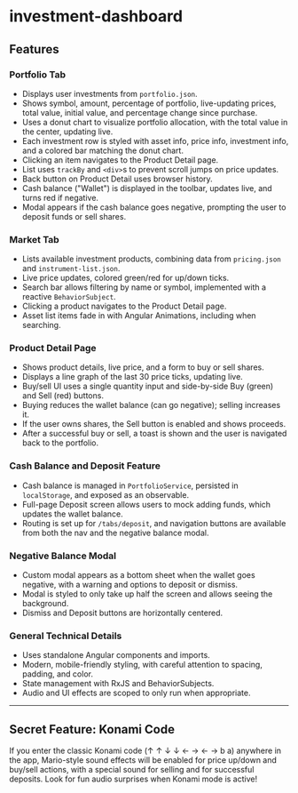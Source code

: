 # investment-dashboard

## Features

### Portfolio Tab
- Displays user investments from `portfolio.json`.
- Shows symbol, amount, percentage of portfolio, live-updating prices, total value, initial value, and percentage change since purchase.
- Uses a donut chart to visualize portfolio allocation, with the total value in the center, updating live.
- Each investment row is styled with asset info, price info, investment info, and a colored bar matching the donut chart.
- Clicking an item navigates to the Product Detail page.
- List uses `trackBy` and `<div>`s to prevent scroll jumps on price updates.
- Back button on Product Detail uses browser history.
- Cash balance ("Wallet") is displayed in the toolbar, updates live, and turns red if negative.
- Modal appears if the cash balance goes negative, prompting the user to deposit funds or sell shares.

### Market Tab
- Lists available investment products, combining data from `pricing.json` and `instrument-list.json`.
- Live price updates, colored green/red for up/down ticks.
- Search bar allows filtering by name or symbol, implemented with a reactive `BehaviorSubject`.
- Clicking a product navigates to the Product Detail page.
- Asset list items fade in with Angular Animations, including when searching.

### Product Detail Page
- Shows product details, live price, and a form to buy or sell shares.
- Displays a line graph of the last 30 price ticks, updating live.
- Buy/sell UI uses a single quantity input and side-by-side Buy (green) and Sell (red) buttons.
- Buying reduces the wallet balance (can go negative); selling increases it.
- If the user owns shares, the Sell button is enabled and shows proceeds.
- After a successful buy or sell, a toast is shown and the user is navigated back to the portfolio.

### Cash Balance and Deposit Feature
- Cash balance is managed in `PortfolioService`, persisted in `localStorage`, and exposed as an observable.
- Full-page Deposit screen allows users to mock adding funds, which updates the wallet balance.
- Routing is set up for `/tabs/deposit`, and navigation buttons are available from both the nav and the negative balance modal.

### Negative Balance Modal
- Custom modal appears as a bottom sheet when the wallet goes negative, with a warning and options to deposit or dismiss.
- Modal is styled to only take up half the screen and allows seeing the background.
- Dismiss and Deposit buttons are horizontally centered.

### General Technical Details
- Uses standalone Angular components and imports.
- Modern, mobile-friendly styling, with careful attention to spacing, padding, and color.
- State management with RxJS and BehaviorSubjects.
- Audio and UI effects are scoped to only run when appropriate.

---

## Secret Feature: Konami Code
If you enter the classic Konami code (↑ ↑ ↓ ↓ ← → ← → b a) anywhere in the app, Mario-style sound effects will be enabled for price up/down and buy/sell actions, with a special sound for selling and for successful deposits. Look for fun audio surprises when Konami mode is active!